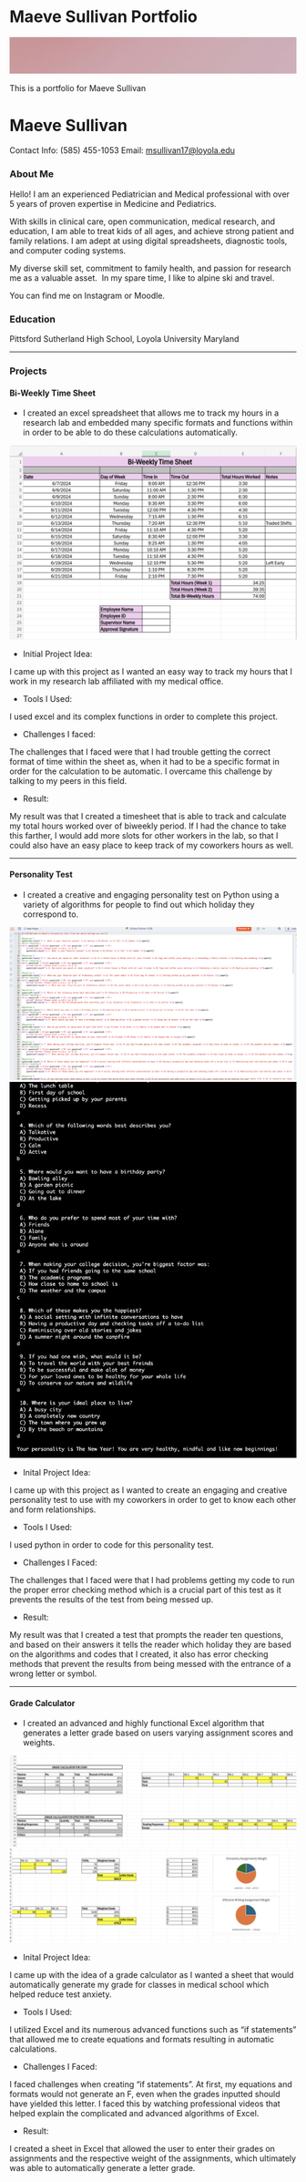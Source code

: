 # Maeve Sullivan Portfolio

![](/pink_banner.jpg)

This is a portfolio for Maeve Sullivan
# Maeve Sullivan
Contact Info: (585) 455-1053
Email: msullivan17@loyola.edu
### About Me 
Hello! I am an experienced Pediatrician and Medical professional with over 5
years of proven expertise in Medicine and Pediatrics. 

With skills in clinical care, open communication, medical research, and education, I am able to treat kids of all ages, and achieve strong patient and family relations. I am adept at using digital spreadsheets, diagnostic tools, and computer coding systems. 

My diverse skill set, commitment to family health, and passion for research me as a valuable asset.  In my spare time, I like to alpine ski and travel. 

You can find me on Instagram or Moodle.

### Education 
Pittsford Sutherland High School, Loyola University Maryland
***
### Projects

#### Bi-Weekly Time Sheet
 -  I created an excel spreadsheet that allows me to track my hours in a research lab and embedded many specific formats and functions within in order to be able to do these calculations automatically.
 
 ![](/timetable.png)

- Initial Project Idea:

 I came up with this project as I wanted an easy way to track my hours that I work in my research lab affiliated with my medical office. 

 - Tools I Used:

 I used excel and its complex functions in order to complete this project.

 - Challenges I faced: 

 The challenges that I faced were that I had trouble getting the correct format of time within the sheet as, when it had to be a specific format in order for the calculation to be automatic.  I overcame this challenge by talking to my peers in this field.

 - Result:

 My result was that I created a timesheet that is able to track and calculate my total hours worked over of biweekly period. If I had the chance to take this farther, I would add more slots for other workers in the lab, so that I could also have an easy place to keep track of my coworkers hours as well.

***
#### Personality Test
 - I created a creative and engaging personality test on Python using a variety of algorithms for people to find out which holiday they correspond to.

 ![](personality_code.png)
 ![](/personalitry_code_pic2.png)

 - Inital Project Idea:

 I came up with this project as I wanted to create an engaging and creative personality test to use with my coworkers in order to get to know each other and form relationships.

 - Tools I Used:

 I used python in order to code for this personality test.

 - Challenges I Faced:

 The challenges that I faced were that I had problems getting my code to run the proper error checking method which is a crucial part of this test as it prevents the results of the test from being messed up.

 - Result: 

 My result was that I created a test that prompts the reader ten questions, and based on their answers it tells the reader which holiday they are based on the algorithms and codes that I created, it also has error checking methods that prevent the results from being messed with the entrance of a wrong letter or symbol.

***
#### Grade Calculator
 - I created an advanced and highly functional Excel algorithm that generates a letter grade based on users varying assignment scores and weights.

 ![](/grade_calc.png)
 ![](/grade_calcuulator.png)

 - Inital Project Idea: 

 I came up with the idea of a grade calculator as I wanted a sheet that would automatically generate my grade for classes in medical school which helped reduce test anxiety. 
 - Tools I Used:

 I utilized Excel and its numerous advanced functions such as “if statements” that allowed me to create equations and formats resulting in automatic calculations.

 - Challenges I Faced:

 I faced challenges when creating “if statements”. At first, my equations and formats would not generate an F, even when the grades inputted should have yielded this letter. I faced this by watching professional videos that helped explain the complicated and advanced algorithms of Excel.

 - Result:

 I created a sheet in Excel that allowed the user to enter their grades on assignments and the respective weight of the assignments, which ultimately was able to automatically generate a letter grade.

